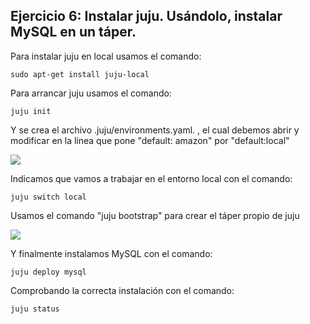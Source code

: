 ## Ejercicio 6: Instalar juju. Usándolo, instalar MySQL en un táper.

Para instalar juju en local usamos el comando:

    sudo apt-get install juju-local

Para arrancar juju usamos el comando:

    juju init
    
Y se crea el archivo .juju/environments.yaml. , el cual debemos abrir y modificar en la línea que pone  "default: amazon" por "default:local"

![](http://googledrive.com/host/0ByKPAGLB_FgcU1E3LVk2dWxsVzA/3-6-1.png)

Indicamos que vamos a trabajar en el entorno local con el comando:

    juju switch local
    
Usamos el comando "juju bootstrap" para crear el táper propio de juju
    
![](http://googledrive.com/host/0ByKPAGLB_FgcU1E3LVk2dWxsVzA/3-6-2.png)

Y finalmente instalamos MySQL con el comando:

    juju deploy mysql
    
Comprobando la correcta instalación con el comando:

    juju status
